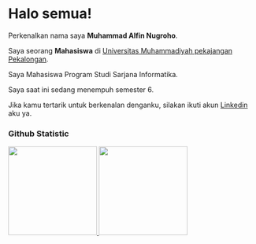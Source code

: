 # Halo semua! 
 
Perkenalkan nama saya **Muhammad Alfin Nugroho**.<br>
 
Saya seorang **Mahasiswa** di [Universitas Muhammadiyah pekajangan Pekalongan](https://umpp.ac.id/).<br>
 
Saya Mahasiswa Program Studi Sarjana Informatika.<br>
 
Saya saat ini sedang menempuh semester 6.<br>
 
Jika kamu tertarik untuk berkenalan denganku, silakan ikuti akun [Linkedin](https://www.linkedin.com/in/muhammad-alfin-nugroho/) aku ya.
 
### Github Statistic
<p align="left">
<a href="https://github.com/MuhAlfinNugroho">
  <img height="180em" src="https://github-readme-stats-eight-theta.vercel.app/api?username=MuhAlfinNugroho&show_icons=true&theme=algolia&include_all_commits=true&count_private=true"/>
  <img height="180em" src="https://github-readme-stats-eight-theta.vercel.app/api/top-langs/?username=MuhAlfinNugroho&layout=compact&layout=compact&theme=algolia"/>
</a>
</p>
